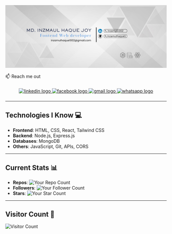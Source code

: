 ![Custom Banner](https://github.com/inzamulhaque1/inzamulhaque1/blob/main/images/github.png)

<p align="left">📫 Reach me out</p>

###

<div align="center">
  <a href="https://www.linkedin.com/in/inzamul1002/" target="_blank">
    <img src="https://img.shields.io/static/v1?message=LinkedIn&logo=linkedin&label=&color=0077B5&logoColor=white&labelColor=&style=for-the-badge" height="40" alt="linkedin logo"  />
  </a>
  <a href="https://www.facebook.com/au.inzamul" target="_blank">
    <img src="https://img.shields.io/static/v1?message=Facebook&logo=facebook&label=&color=1877F2&logoColor=white&labelColor=&style=for-the-badge" height="40" alt="facebook logo"  />
  </a>
  <a href="inzamulhaque1002@gmail.com" target="_blank">
    <img src="https://img.shields.io/static/v1?message=Gmail&logo=gmail&label=&color=D14836&logoColor=white&labelColor=&style=for-the-badge" height="40" alt="gmail logo"  />
  </a>
  <a href="01728005274" target="_blank">
    <img src="https://img.shields.io/static/v1?message=Whatsapp&logo=whatsapp&label=&color=25D366&logoColor=white&labelColor=&style=for-the-badge" height="40" alt="whatsapp logo"  />
  </a>
</div>

###
---

## Technologies I Know 💻

- **Frontend**: HTML, CSS, React, Tailwind CSS
- **Backend**: Node.js, Express.js
- **Databases**: MongoDB
- **Others**: JavaScript, Git, APIs, CORS

---

## Current Stats 📊

- **Repos**: ![Your Repo Count](https://img.shields.io/github/followers/your-username?style=social)
- **Followers**: ![Your Follower Count](https://img.shields.io/github/followers/your-username?style=social)
- **Stars**: ![Your Star Count](https://img.shields.io/github/stars/your-username?style=social)

---

## Visitor Count 👀

![Visitor Count](https://profile-counter.glitch.me/your-username/count.svg)

